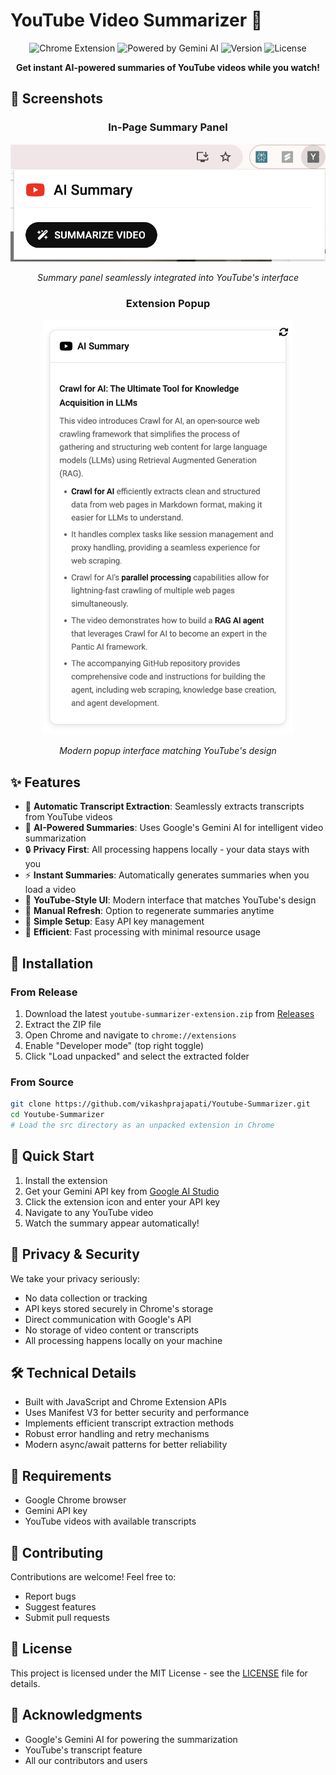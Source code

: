 # YouTube Video Summarizer 🎥

<div align="center">
  <img src="https://img.shields.io/badge/Chrome-Extension-blue?logo=google-chrome&logoColor=white" alt="Chrome Extension">
  <img src="https://img.shields.io/badge/Powered%20by-Gemini%20AI-orange?logo=google&logoColor=white" alt="Powered by Gemini AI">
  <img src="https://img.shields.io/github/v/release/vikashprajapati/Youtube-Summarizer?include_prereleases&label=version" alt="Version">
  <img src="https://img.shields.io/badge/License-MIT-green.svg" alt="License">
</div>

<p align="center">
  <strong>Get instant AI-powered summaries of YouTube videos while you watch!</strong>
</p>

## 📸 Screenshots

<div align="center">
  <h3>In-Page Summary Panel</h3>
  <img src="assets/screenshots/in-page-summary.png" alt="In-page summary panel" width="800"/>
  <p><em>Summary panel seamlessly integrated into YouTube's interface</em></p>

  <h3>Extension Popup</h3>
  <img src="assets/screenshots/popup-ui.png" alt="Extension popup interface" width="400"/>
  <p><em>Modern popup interface matching YouTube's design</em></p>
</div>

## ✨ Features

- 🎥 **Automatic Transcript Extraction**: Seamlessly extracts transcripts from YouTube videos
- 🤖 **AI-Powered Summaries**: Uses Google's Gemini AI for intelligent video summarization
- 🔒 **Privacy First**: All processing happens locally - your data stays with you
- ⚡ **Instant Summaries**: Automatically generates summaries when you load a video
- 🎨 **YouTube-Style UI**: Modern interface that matches YouTube's design
- 🔄 **Manual Refresh**: Option to regenerate summaries anytime
- 🔑 **Simple Setup**: Easy API key management
- 🚀 **Efficient**: Fast processing with minimal resource usage

## 🔧 Installation

### From Release
1. Download the latest `youtube-summarizer-extension.zip` from [Releases](https://github.com/vikashprajapati/Youtube-Summarizer/releases)
2. Extract the ZIP file
3. Open Chrome and navigate to `chrome://extensions`
4. Enable "Developer mode" (top right toggle)
5. Click "Load unpacked" and select the extracted folder

### From Source
```bash
git clone https://github.com/vikashprajapati/Youtube-Summarizer.git
cd Youtube-Summarizer
# Load the src directory as an unpacked extension in Chrome
```

## 🚀 Quick Start

1. Install the extension
2. Get your Gemini API key from [Google AI Studio](https://makersuite.google.com/app/apikey)
3. Click the extension icon and enter your API key
4. Navigate to any YouTube video
5. Watch the summary appear automatically!

## 🔐 Privacy & Security

We take your privacy seriously:
- No data collection or tracking
- API keys stored securely in Chrome's storage
- Direct communication with Google's API
- No storage of video content or transcripts
- All processing happens locally on your machine

## 🛠️ Technical Details

- Built with JavaScript and Chrome Extension APIs
- Uses Manifest V3 for better security and performance
- Implements efficient transcript extraction methods
- Robust error handling and retry mechanisms
- Modern async/await patterns for better reliability

## 📝 Requirements

- Google Chrome browser
- Gemini API key
- YouTube videos with available transcripts

## 🤝 Contributing

Contributions are welcome! Feel free to:
- Report bugs
- Suggest features
- Submit pull requests

## 📄 License

This project is licensed under the MIT License - see the [LICENSE](LICENSE) file for details.

## 🙏 Acknowledgments

- Google's Gemini AI for powering the summarization
- YouTube's transcript feature
- All our contributors and users 